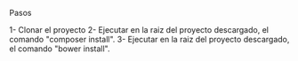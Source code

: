 Pasos

1- Clonar el proyecto
2- Ejecutar en la raiz del proyecto descargado, el comando "composer install".
3- Ejecutar en la raiz del proyecto descargado, el comando "bower install".
